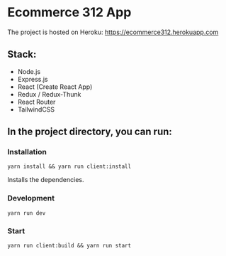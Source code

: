 # Ecommerce 312 App

The project is hosted on Heroku: https://ecommerce312.herokuapp.com

## Stack:
* Node.js
* Express.js
* React (Create React App)
* Redux / Redux-Thunk
* React Router
* TailwindCSS

## In the project directory, you can run:

### Installation

```Shell
yarn install && yarn run client:install
```
Installs the dependencies.

### Development

```Shell
yarn run dev
```

### Start

```Shell
yarn run client:build && yarn run start
```
